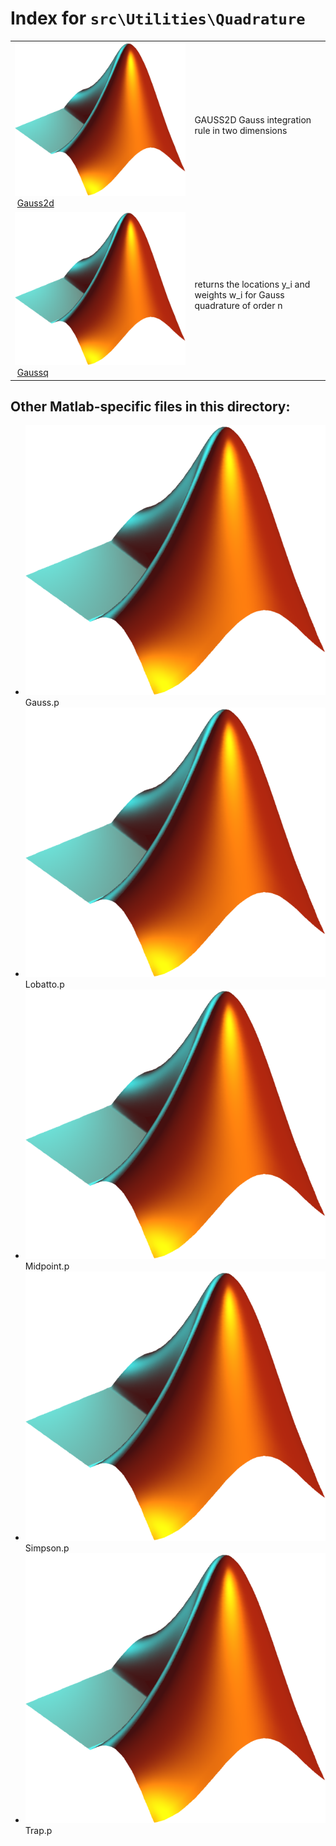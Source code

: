 <!-- <!DOCTYPE html> -->
<!-- <html lang="en"> -->
<!-- <body> -->
<!-- <a name="_top"></a>
<table width="100%"><tr><td align="left"><a href="../../../index.md"><img alt="<" border="0" src="../../../left.png">&nbsp;Master index</a></td>
<td align="right"><a href="index.md">Index for `src\Utilities\Quadrature`&nbsp;<img alt=">" border="0" src="../../../right.png"></a></td></tr></table> -->

# Index for `src\Utilities\Quadrature`

<table>
<tr><td><img src="../../../matlab_logo.png" alt="icon name" class="icon">&nbsp;<a href="Gauss2d">Gauss2d</a></td><td>GAUSS2D Gauss integration rule in two dimensions </td></tr><tr><td><img src="../../../matlab_logo.png" alt="icon name" class="icon">&nbsp;<a href="Gaussq">Gaussq</a></td><td>returns the locations y_i and weights w_i for Gauss quadrature of order n </td></tr></table>

## Other Matlab-specific files in this directory:

<ul>
<li><img src="../../../matlab_logo.png" alt="icon name" class="icon">Gauss.p</li><li><img src="../../../matlab_logo.png" alt="icon name" class="icon">Lobatto.p</li><li><img src="../../../matlab_logo.png" alt="icon name" class="icon">Midpoint.p</li><li><img src="../../../matlab_logo.png" alt="icon name" class="icon">Simpson.p</li><li><img src="../../../matlab_logo.png" alt="icon name" class="icon">Trap.p</li></ul>


<!-- <hr><address>Generated on Wed 08-Jul-2020 17:32:04 by <strong><a href="http://www.artefact.tk/software/matlab/m2html/" title="Matlab Documentation in HTML">m2html</a></strong> &copy; 2005</address> -->
<!-- </body> -->
<!-- </html> -->